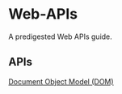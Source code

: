 # Web-APIs
A predigested Web APIs guide.

## APIs
<a href="./Document Object Model (DOM)/README.md" target="_self">Document Object Model (DOM)</a>
